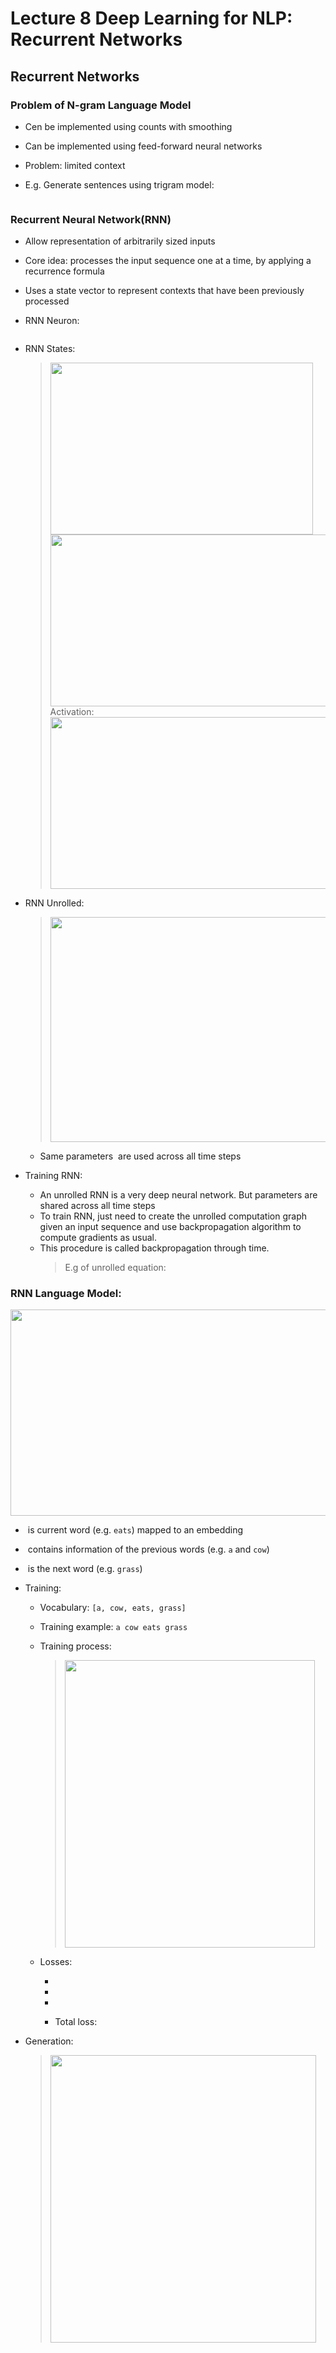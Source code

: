 # Lecture 8 Deep Learning for NLP: Recurrent Networks

<h2 id="rnn">Recurrent Networks</h2>

### Problem of N-gram Language Model

* Cen be implemented using counts with smoothing

* Can be implemented using feed-forward neural networks

* Problem: limited context

* E.g. Generate sentences using trigram model:
 > <img src="001.gif" alt="">

### Recurrent Neural Network(RNN)

* Allow representation of arbitrarily sized inputs

* Core idea: processes the input sequence one at a time, by applying a recurrence formula

* Uses a state vector to represent contexts that have been previously processed

* RNN Neuron:
    > <img src='002.png' alt="">
  
* RNN States:
    > <img src='003.png' alt="" width=420 height=275><br>
    > <img src="004.png" alt="" width=600 height=275><br>
    > Activation: <img src="005.png" alt="" width=800 height=275><br>
    
* RNN Unrolled:
    > <img src="006.png" alt="" width=750 height=360>
  
  * Same parameters <img src="https://render.githubusercontent.com/render/math?math=(W_s, W_x, b and W_y)" alt=""> are used across all time steps

* Training RNN:
    * An unrolled RNN is a very deep neural network. But parameters are shared across all time steps
    * To train RNN, just need to create the unrolled computation graph given an input sequence and use backpropagation algorithm to compute gradients as usual.
    * This procedure is called backpropagation through time. 
        > E.g of unrolled equation:<br>
        > <img src="007.png" alt=""><br>
      
### RNN Language Model:

<img src="008.png" alt="" width=700 height=330>

* <img src="https://render.githubusercontent.com/render/math?math=x_i" alt=""> is current word (e.g. `eats`) mapped to an embedding
  
* <img src="https://render.githubusercontent.com/render/math?math=s_{i-1}" alt=""> contains information of the previous words (e.g. `a` and `cow`)
  
* <img src="https://render.githubusercontent.com/render/math?math=y_i" alt=""> is the next word (e.g. `grass`)

* Training: 
    * Vocabulary: `[a, cow, eats, grass]`
    * Training example: `a cow eats grass`
    * Training process:
      > <img src="009.png" alt="" width=400 height=460><br>
      > <img src="https://render.githubusercontent.com/render/math?math=s_i = tanh(W_ss{i-1} %2B W_xx_i %2B b)" alt=""><br>
      > <img src="https://render.githubusercontent.com/render/math?math=y_i = softmax(W_ys_i)" alt="">
      
    * Losses:
        * <img src="https://render.githubusercontent.com/render/math?math=L_1 = -logP(0.30)" alt="">
          
        * <img src="https://render.githubusercontent.com/render/math?math=L_2 = -logP(0.50)" alt="">
          
        * <img src="https://render.githubusercontent.com/render/math?math=L_3 = -logP(0.20)" alt="">
          
        * Total loss: <img src="https://render.githubusercontent.com/render/math?math=L_{total} = L_1 %2B L_2 %2B L_3" alt="">
    
* Generation:
  > <img src="010.png" alt="" width=425 height=460>